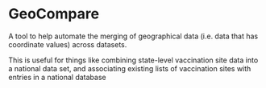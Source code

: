# GeoCompare

A tool to help automate the merging of geographical data (i.e. data that has coordinate values) across datasets.

This is useful for things like combining state-level vaccination site data into a national data set, and associating existing lists of vaccination sites with entries in a national database


